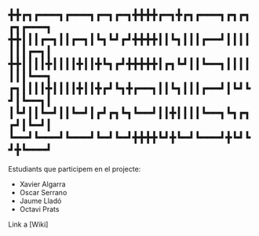 ╋╋┏┓┏━━━┓┏━━━┓┏━┓┏━┓╋╋╋╋┏━┓╋┏┓┏━━━┓┏┓┏┓┏┓┏━━━┓
╋╋┃┃┃┏━┓┃┃┏━┓┃┗┓┗┛┏┛╋╋╋╋┃┃┗┓┃┃┃┏━━┛┃┃┃┃┃┃┃┏━┓┃
╋╋┃┃┃┃╋┃┃┃┃╋┃┃╋┗┓┏┛╋╋╋╋╋┃┏┓┗┛┃┃┗━━┓┃┃┃┃┃┃┃┗━━┓
┏┓┃┃┃┃╋┃┃┃┃╋┃┃╋┏┛┗┓╋┏━━┓┃┃┗┓┃┃┃┏━━┛┃┗┛┗┛┃┗━━┓┃
┃┗┛┃┃┗━┛┃┃┗━┛┃┏┛┏┓┗┓┗━━┛┃┃╋┃┃┃┃┗━━┓┗┓┏┓┏┛┃┗━┛┃
┗━━┛┗━━━┛┗━━━┛┗━┛┗━┛╋╋╋╋┗┛╋┗━┛┗━━━┛╋┗┛┗┛╋┗━━━┛
---
Estudiants que participem en el projecte: 

- Xavier Algarra 
- Oscar Serrano 
- Jaume Lladó 
- Octavi Prats

Link a [Wiki]
